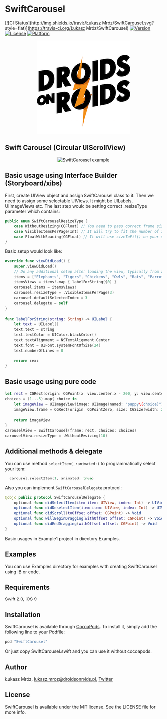 # SwiftCarousel

[![CI Status](http://img.shields.io/travis/Łukasz Mróz/SwiftCarousel.svg?style=flat)](https://travis-ci.org/Łukasz Mróz/SwiftCarousel)
[![Version](https://img.shields.io/cocoapods/v/SwiftCarousel.svg?style=flat)](http://cocoapods.org/pods/SwiftCarousel)
[![License](https://img.shields.io/cocoapods/l/SwiftCarousel.svg?style=flat)](http://cocoapods.org/pods/SwiftCarousel)
[![Platform](https://img.shields.io/cocoapods/p/SwiftCarousel.svg?style=flat)](http://cocoapods.org/pods/SwiftCarousel)

<p align="center">
<img src="Pod/Assets/Logo_square.png" alt="Droids On Roids logo"/>
</p>

## Swift Carousel (Circular UIScrollView)

<p align="center">
<img src="https://i.imgur.com/IbRrmD7.gif" alt="SwiftCarousel example">
</p>

## Basic usage using Interface Builder (Storyboard/xibs)

First, create UIView object and assign SwiftCarousel class to it.
Then we need to assign some selectable UIViews. It might be UILabels, UIImageViews etc.
The last step would be setting correct .resizeType parameter which contains:

```swift
public enum SwiftCarouselResizeType {
    case WithoutResizing(CGFloat) // You need to pass correct frame sizes as items
    case VisibleItemsPerPage(Int) // It will try to fit the number of items you specify (including resizing views)
    case FloatWithSpacing(CGFloat) // It will use sizeToFit() on your views to correctly place images (helpful in e.g. UILabels)
}
```

Basic setup would look like:

```swift
override func viewDidLoad() {
    super.viewDidLoad()
    // Do any additional setup after loading the view, typically from a nib.
    items = ["Elephants", "Tigers", "Chickens", "Owls", "Rats", "Parrots", "Snakes"]
    itemsViews = items!.map { labelForString($0) }
    carousel.items = itemsViews!
    carousel.resizeType = .VisibleItemsPerPage(3)
    carousel.defaultSelectedIndex = 3
    carousel.delegate = self
}

func labelForString(string: String) -> UILabel {
    let text = UILabel()
    text.text = string
    text.textColor = UIColor.blackColor()
    text.textAlignment = NSTextAlignment.Center
    text.font = UIFont.systemFontOfSize(24)
    text.numberOfLines = 0

    return text
}
```

## Basic usage using pure code

```swift
let rect = CGRect(origin: CGPoint(x: view.center.x - 200, y: view.center.y - 100), size: CGSize(width: 400, height: 200))
choices = (1...5).map{ choice in
    let imageView = UIImageView(image: UIImage(named: "puppy\(choice)"))
    imageView.frame = CGRect(origin: CGPointZero, size: CGSize(width: 200, height: 200))

    return imageView
}
carouselView = SwiftCarousel(frame: rect, choices: choices)
carouselView.resizeType = .WithoutResizing(10)
```

## Additional methods & delegate

You can use method `selectItem(_:animated:)` to programmatically select your item:

```swift
  carousel.selectItem(1, animated: true)
```

Also you can implement `SwiftCarouselDelegate` protocol:

```swift
@objc public protocol SwiftCarouselDelegate {
    optional func didSelectItem(item item: UIView, index: Int) -> UIView?
    optional func didDeselectItem(item item: UIView, index: Int) -> UIView?
    optional func didScroll(toOffset offset: CGPoint) -> Void
    optional func willBeginDragging(withOffset offset: CGPoint) -> Void
    optional func didEndDragging(withOffset offset: CGPoint) -> Void
}
```

Basic usages in Example1 project in directory Examples.

## Examples
You can use Examples directory for examples with creating SwiftCarousel using IB or code.

## Requirements

Swift 2.0, iOS 9

## Installation

SwiftCarousel is available through [CocoaPods](http://cocoapods.org). To install
it, simply add the following line to your Podfile:

```ruby
pod "SwiftCarousel"
```

Or just copy SwiftCarousel.swift and you can use it without cocoapods.

## Author

Łukasz Mróz, lukasz.mroz@droidsonroids.pl, [Twitter](https://twitter.com/thesunshinejr)

## License

SwiftCarousel is available under the MIT license. See the LICENSE file for more info.
